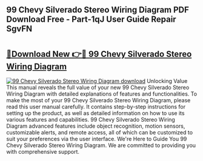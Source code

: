 ## 99 Chevy Silverado Stereo Wiring Diagram PDF Download Free - Part-1qJ User Guide Repair SgvFN

# <h2><a href="http://dfmyva.blite.top/?on=99+Chevy+Silverado+Stereo+Wiring+Diagram">🔗Download New 👉🔴 99 Chevy Silverado Stereo Wiring Diagram</a></h2>

[![99 Chevy Silverado Stereo Wiring Diagram download](https://i.imgur.com/lujVjoI.png)](http://dfmyva.blite.top/?on=99+Chevy+Silverado+Stereo+Wiring+Diagram)
Unlocking Value This manual reveals the full value of your new 99 Chevy Silverado Stereo Wiring Diagram with detailed explanations of features and functionalities. To make the most of your 99 Chevy Silverado Stereo Wiring Diagram, please read this user manual carefully. It contains step-by-step instructions for setting up the product, as well as detailed information on how to use its various features and capabilities. 99 Chevy Silverado Stereo Wiring Diagram advanced features include object recognition, motion sensors, customizable alerts, and remote access, all of which can be customized to suit your preferences via the user interface. We're Here to Guide You 99 Chevy Silverado Stereo Wiring Diagram. We are committed to providing you with comprehensive support.
